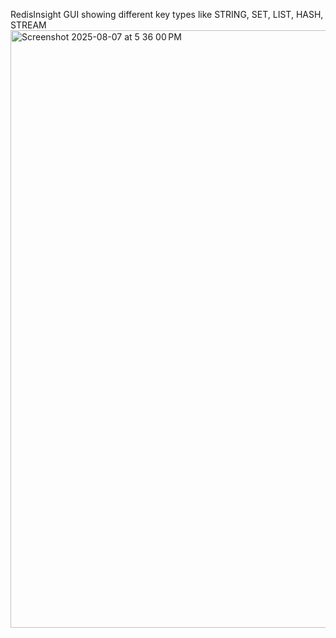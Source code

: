 RedisInsight GUI showing different key types like STRING, SET, LIST, HASH, STREAM
<img width="1470" height="956" alt="Screenshot 2025-08-07 at 5 36 00 PM" src="https://github.com/user-attachments/assets/818adf66-7d01-4c15-90e0-9e27be2fab52" />
